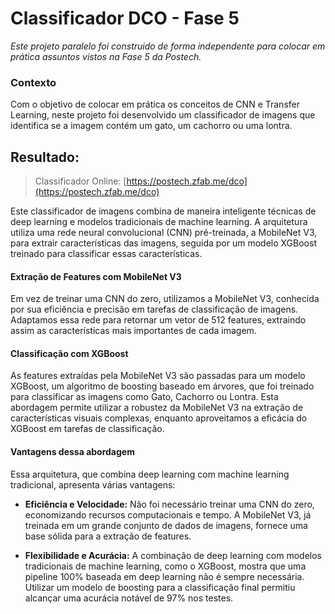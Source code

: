 # Classificador DCO - Fase 5 

_Este projeto paralelo foi construido de forma independente para colocar em prática assuntos vistos na Fase 5 da Postech._

### Contexto

Com o objetivo de colocar em prática os conceitos de CNN e Transfer Learning, neste projeto foi desenvolvido um classificador de imagens que identifica se a imagem contém um gato, um cachorro ou uma lontra. 


## Resultado:

> Classificador Online: [https://postech.zfab.me/dco](https://postech.zfab.me/dco)


Este classificador de imagens combina de maneira inteligente técnicas de deep learning e modelos tradicionais de machine learning. A arquitetura utiliza uma rede neural convolucional (CNN) pré-treinada, a MobileNet V3, para extrair características das imagens, seguida por um modelo XGBoost treinado para classificar essas características.

#### Extração de Features com MobileNet V3
Em vez de treinar uma CNN do zero, utilizamos a MobileNet V3, conhecida por sua eficiência e precisão em tarefas de classificação de imagens. Adaptamos essa rede para retornar um vetor de 512 features, extraindo assim as características mais importantes de cada imagem.

#### Classificação com XGBoost
As features extraídas pela MobileNet V3 são passadas para um modelo XGBoost, um algoritmo de boosting baseado em árvores, que foi treinado para classificar as imagens como Gato, Cachorro ou Lontra. Esta abordagem permite utilizar a robustez da MobileNet V3 na extração de características visuais complexas, enquanto aproveitamos a eficácia do XGBoost em tarefas de classificação.

#### Vantagens dessa abordagem
Essa arquitetura, que combina deep learning com machine learning tradicional, apresenta várias vantagens:

- **Eficiência e Velocidade:** 
Não foi necessário treinar uma CNN do zero, economizando recursos computacionais e tempo. A MobileNet V3, já treinada em um grande conjunto de dados de imagens, fornece uma base sólida para a extração de features.

- **Flexibilidade e Acurácia:**
A combinação de deep learning com modelos tradicionais de machine learning, como o XGBoost, mostra que uma pipeline 100% baseada em deep learning não é sempre necessária. Utilizar um modelo de boosting para a classificação final permitiu alcançar uma acurácia notável de 97% nos testes.